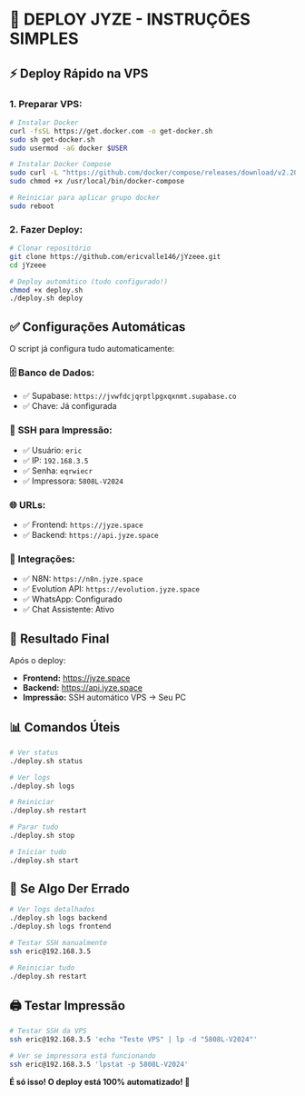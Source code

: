 # 🚀 DEPLOY JYZE - INSTRUÇÕES SIMPLES

## ⚡ Deploy Rápido na VPS

### 1. Preparar VPS:
```bash
# Instalar Docker
curl -fsSL https://get.docker.com -o get-docker.sh
sudo sh get-docker.sh
sudo usermod -aG docker $USER

# Instalar Docker Compose
sudo curl -L "https://github.com/docker/compose/releases/download/v2.20.0/docker-compose-$(uname -s)-$(uname -m)" -o /usr/local/bin/docker-compose
sudo chmod +x /usr/local/bin/docker-compose

# Reiniciar para aplicar grupo docker
sudo reboot
```

### 2. Fazer Deploy:
```bash
# Clonar repositório
git clone https://github.com/ericvalle146/jYzeee.git
cd jYzeee

# Deploy automático (tudo configurado!)
chmod +x deploy.sh
./deploy.sh deploy
```

## ✅ Configurações Automáticas

O script já configura tudo automaticamente:

### 🗄️ **Banco de Dados:**
- ✅ Supabase: `https://jvwfdcjqrptlpgxqxnmt.supabase.co`
- ✅ Chave: Já configurada

### 🔐 **SSH para Impressão:**
- ✅ Usuário: `eric`
- ✅ IP: `192.168.3.5`
- ✅ Senha: `eqrwiecr`
- ✅ Impressora: `5808L-V2024`

### 🌐 **URLs:**
- ✅ Frontend: `https://jyze.space`
- ✅ Backend: `https://api.jyze.space`

### 🤖 **Integrações:**
- ✅ N8N: `https://n8n.jyze.space`
- ✅ Evolution API: `https://evolution.jyze.space`
- ✅ WhatsApp: Configurado
- ✅ Chat Assistente: Ativo

## 🎯 Resultado Final

Após o deploy:
- **Frontend:** https://jyze.space
- **Backend:** https://api.jyze.space  
- **Impressão:** SSH automático VPS → Seu PC

## 📊 Comandos Úteis

```bash
# Ver status
./deploy.sh status

# Ver logs
./deploy.sh logs

# Reiniciar
./deploy.sh restart

# Parar tudo
./deploy.sh stop

# Iniciar tudo
./deploy.sh start
```

## 🔧 Se Algo Der Errado

```bash
# Ver logs detalhados
./deploy.sh logs backend
./deploy.sh logs frontend

# Testar SSH manualmente
ssh eric@192.168.3.5

# Reiniciar tudo
./deploy.sh restart
```

## 🖨️ Testar Impressão

```bash
# Testar SSH da VPS
ssh eric@192.168.3.5 'echo "Teste VPS" | lp -d "5808L-V2024"'

# Ver se impressora está funcionando
ssh eric@192.168.3.5 'lpstat -p 5808L-V2024'
```

**É só isso! O deploy está 100% automatizado! 🚀**
